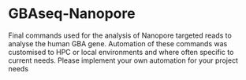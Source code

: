 # GBAseq-Nanopore
Final commands used for the analysis of Nanopore targeted reads to analyse the human GBA gene.
Automation of these commands was customised to HPC or local environments and where often specific to current needs. Please implement your own automation for your project needs
